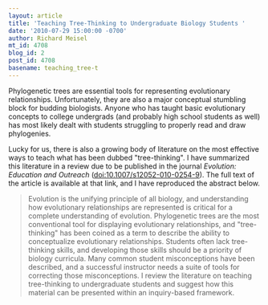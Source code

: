 ```yaml
---
layout: article
title: 'Teaching Tree-Thinking to Undergraduate Biology Students '
date: '2010-07-29 15:00:00 -0700'
author: Richard Meisel
mt_id: 4708
blog_id: 2
post_id: 4708
basename: teaching_tree-t
---
```

Phylogenetic trees are essential tools for representing evolutionary relationships. Unfortunately, they are also a major conceptual stumbling block for budding biologists. Anyone who has taught basic evolutionary concepts to college undergrads (and probably high school students as well) has most likely dealt with students struggling to properly read and draw phylogenies.

Lucky for us, there is also a growing body of literature on the most effective ways to teach what has been dubbed "tree-thinking". I have summarized this literature in a review due to be published in the journal _Evolution: Education and Outreach_ ([doi:10.1007/s12052-010-0254-9](http://dx.doi.org/10.1007/s12052-010-0254-9)). The full text of the article is available at that link, and I have reproduced the abstract below.

> Evolution is the unifying principle of all biology, and understanding how evolutionary relationships are represented is critical for a complete understanding of evolution. Phylogenetic trees are the most conventional tool for displaying evolutionary relationships, and "tree-thinking" has been coined as a term to describe the ability to conceptualize evolutionary relationships. Students often lack tree-thinking skills, and developing those skills should be a priority of biology curricula. Many common student misconceptions have been described, and a successful instructor needs a suite of tools for correcting those misconceptions. I review the literature on teaching tree-thinking to undergraduate students and suggest how this material can be presented within an inquiry-based framework.
